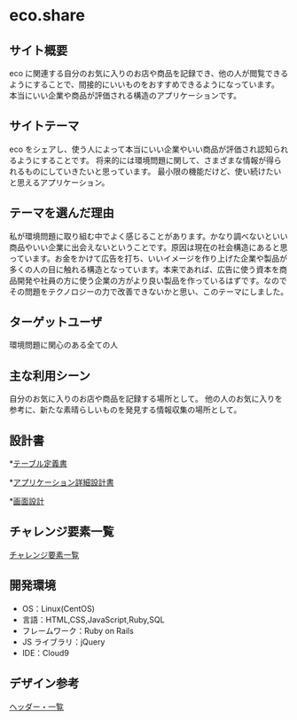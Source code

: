 # eco.share

## サイト概要

eco に関連する自分のお気に入りのお店や商品を記録でき、他の人が閲覧できるようにすることで、間接的にいいものをおすすめできるようになっています。
本当にいい企業や商品が評価される構造のアプリケーションです。

## サイトテーマ

eco をシェアし、使う人によって本当にいい企業やいい商品が評価され認知られるようにすることです。
将来的には環境問題に関して、さまざまな情報が得られるものにしていきたいと思っています。
最小限の機能だけど、使い続けたいと思えるアプリケーション。

## テーマを選んだ理由

私が環境問題に取り組む中でよく感じることがあります。かなり調べないといい商品やいい企業に出会えないということです。原因は現在の社会構造にあると思っています。お金をかけて広告を打ち、いいイメージを作り上げた企業や製品が多くの人の目に触れる構造となっています。本来であれば、広告に使う資本を商品開発や社員の方に使う企業の方がより良い製品を作っているはずです。なのでその問題をテクノロジーの力で改善できないかと思い、このテーマにしました。

## ターゲットユーザ

環境問題に関心のある全ての人

## 主な利用シーン

自分のお気に入りのお店や商品を記録する場所として。
他の人のお気に入りを参考に、新たな素晴らしいものを発見する情報収集の場所として。

## 設計書

\*[テーブル定義書](https://www.icloud.com/numbers/0CNGbQz_MmKQWbYXkCrL7rEbQ)

\*[アプリケーション詳細設計書](https://www.icloud.com/numbers/0bJ3kgFQOZH1-UoDYiwblyHyA)

\*[画面設計](https://www.icloud.com/keynote/0lJToOOaiaIMqJcEO9smtTVRA)

## チャレンジ要素一覧

[チャレンジ要素一覧](https://docs.google.com/spreadsheets/d/1PnE-g1G895zYof7Iajy2MCNrkDgEoPMkKtqmaZVemWY/edit?usp=sharing)

## 開発環境

- OS：Linux(CentOS)
- 言語：HTML,CSS,JavaScript,Ruby,SQL
- フレームワーク：Ruby on Rails
- JS ライブラリ：jQuery
- IDE：Cloud9

## デザイン参考

[ヘッダー・一覧](https://youmatter.world/en/)
